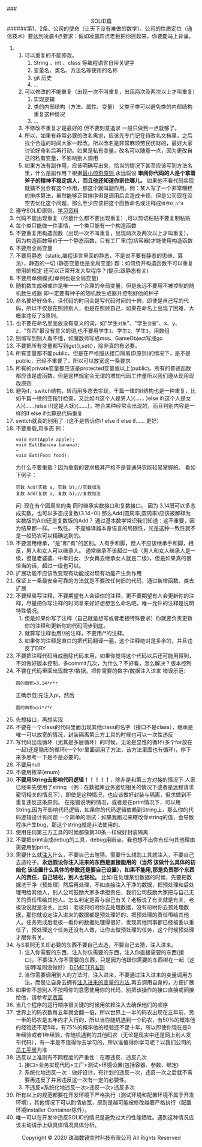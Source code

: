 ###<center>SOLID篇</center>
######第1、2条、公司的使命（让天下没有难做的数学）、公司的性质定位（通信技术）要达到凌晨4点要求：假如凌晨四点老板把你摇起来，你要能马上背诵。


1. 1. 可以重复的不能修改。
        1. String 、int 、class 等编程语言自带关键字
        2. 变量名、类名、方法名等使用的名称
        3. git 历史 
        4. ...
    2. 可以修改的不能重复（出现一次不叫重复，出现两次及两次以上才叫重复）
        1. 实现逻辑
        2. 类的内部结构（方法、属性、变量） 父类子类可以避免类的内部结构重复这种情况
        3. ...
    3. 不修改不重复才是最好的 但不要刻意追求 一般只做到一点就够了。
    4. 所以，如果有非常必要的改名需求，应该先专门记在待改名文档里，之后找个合适的时间大家一起改。所以改名是非常麻烦劳民伤财的，最好大家讨论好命名后再行动。如果是私有变量，改名可以随意一点，因为更改自己的私有变量，不影响别人调用
    5. 如果方法有副作用，应该明确写出来，恰当的情况下甚至应该写到方法名里，什么是副作用？根据[最小惊奇原则](S/S篇.md),永远假设 **审阅你代码的人是个拿着斧子的精神不稳定病人，而且他还知道你家住哪儿。** 如果他不看代码实现 就猜不出会有这个作用，那这个就叫副作用。例：某人写了一个非常糟糕的排序算法，虽然能够正常排序但是调用后会造成卡顿，但是公司现在没空去优化这个问题，那么至少应该把这个函数命名或注释成`排序O_n^4`
2. 遵守SOLID原则。[学习资料](https://www.jianshu.com/p/5f1dc9f7b57d)
3. 代码不能出现重复（尽量什么都不要出现重复）,可以剪切粘贴不要复制粘贴
4. 每个类只能做一件事情，一个类只能有一个构造函数
5. 不要重复用构造函数（出现一次不叫重复，出现两次及两次以上才叫重复），因为构造函数等价于一个静态函数，只有工厂里(包括容器)才能使用构造函数
6. 不要用全局变量
7. 不要用静态（static,编程语言里面的静态，不是说不要有静态的思维、算法），静态的一切 (静态变量也是全局变量)
	题：如何绕开构造函数不可以重复使用的规定 还可以正常开发大型程序？(提示:跟静态有关)
8. 不要用单例模式(单例也是全局变量)
9. 随机数生成器或许是唯一一个合理的全局变量，但是永远不要用不被控制的随机数生成器 即一定要有种子的随机数生成器并控制好他的种子 
10. 命名要好好命名，读代码的时间会是写代码时间的十倍，即使是自己写的代码，所以不仅是在照顾别人，也是在照顾自己，如果在命名上出现了困难，大概率违反了S原则。
11. 也不要在命名里面放没有意义的词，如"学生`对象`"、"学生`变量`"、x、y、z，"东西"最没有意义的词,也不要用学生`1`、学生`2`、学生`3`，用数组
12. 别缩写到别人看不懂，如魔数师写成mss、GameObject写成go
13. 不要把所有变量都写到get(),set()，除非真的有必要。
14. 所有变量都不能public，但是在严格服从接口隔离(D原则)的情况下，是不是public，已经不重要了，所以可以放宽这一条要求
15. 所有的private变量都应该是protected变量或以上(public)。所有的普通函数都应该是虚函数。但是这样规定会无谓的增加代码工作量所以我们遵从现用现改原则
16. 避免if，switch结构，转而用多态去实现，千篇一律的if结构也是一种重复，比如千篇一律的空指针检查，又比如if(这个人是男人){...... }else if(这个人是女人){......}else if(这是人妖){......}，符合某种经常会出现的，而且判别内容是一样的if else if也算是代码重复
17. switch就真的别用了（这不是告诉你if else if else if...... 更好）
18. 不要重载,用多态
    例：
    ```
    void Eat(Apple apple);
    void Eat(Banana banana);
    ⇒
    void Eat(Food food); 
    ```
    为什么不要重载？因为重载的要求极其严格不是普通码农能轻易掌握的。
    看如下例子：
    ```
    实数 Add(实数 a, 实数 b);//实数加法
    复数 Add(复数 a, 复数 b);//复数加法
    ```
    问:
    现在有个圆周率的类 同时继承实数接口和复数接口。 
    因为 3.14既可以多态成实数，也可以多态成复数(3.14+0i)
    那么Add(圆周率,圆周率)应该被解释为实数版的Add还是复数版的Add？
    通过基本数学常识我们知道：这不重要，因为结果都一样。一致性。
    不提编译器本身语言的局限性，光是这种一致性就不是一般码农可以精确达到的。
19. 不要滥用继承，"是"和"有"的区别。人有手和脚，但人不应该继承手和脚，相反，男人和女人可以继承人。 通常继承不该超过一级（男人和女人继承人是一级，但是老婆婆、中年妇女、少女再去继承女人就是二级），但是如果真的很恰当的话，超过一级也可以。
20. 扩展功能不应该改变现有功能或对现有功能产生负作用
21. 保证上一条最安全可靠的方法就是不要改任何旧的代码，通过新增函数、类去扩展
22. 不要轻易写注释，不要期望有人会读你的注释，更不要期望有人会更新你的注释，尽量把你写注释的时间拿来好好想想怎么命名吧。唯一允许的注释是说明特殊情况。
    1. 但是如果你写了注释（自己就是想写或者老板特殊要求）你就要负责更新你的注释和更新你的代码同步到底。
    2. 就算写注释也用//的注释，不要用/*的注释。
    3. 如果你的注释是直白的把代码翻译一遍，这个注释绝对是多余的，并且违反了DRY
23. 不要把注释代码当成删除代码来用，如果你觉得这个代码以后还可能用得到，不如做好版本控制，多commit几次，为什么？不好看，怎么解决？版本控制
24. 不要在代码里面出现数字/数据，把你需要的数字/数据注入进来
    错误示范:
    ```
    圆的面积=3.14*r*r
    ```
    正确示范:先注入pi，然后
    ```
    圆的面积=pi*r*r
    ```
25. 先想接口，再想实现
26. 不要在一个class的代码里面出现其他class的名字（接口不是class），继承是唯一可以放宽的情况，封装隔离第三方工具的时候也可以一次性违反
27. 写代码出现循环（尤其是多层循环）的时候，无论是显性的循环(多个for放在一起)还是隐形的循环(一个for里面调用了方法，该方法里面也有循环)，停下来多思考一下是不是必要的。
28. 不要用null
29. 不要用枚举(enum)
30. **不要用String去影响代码逻辑！！！！！**，除非是和第三方对接的情况下 人家已经率先使用了string （例：在数据库业务密切相关的情况下或者是远程请求密切相关的情况下），即使是这种情况，也应该做好封装与隔离，但求做到不重复违反这条原则。
在报错说明的情况，或者是在print情况下，可以用String,因为不影响代码逻辑，如果你的代码逻辑依赖到String上，那么你的代码逻辑设计有问题
一个简单的测试：如果我跑过来瞎改你string的值，会导致程序产生bug，那这个string就是非法使用的。
31. 使用任何第三方工具的时候都像第30条一样做好封装隔离
32. 不要把print当成debug的工具，debug用断点。我也想不出你有任何其他理由需要用到print。
33. 需要什么就[注入](../../依赖注入篇/依赖注入篇.md)什么，不要自己去瞎猜。需要什么辅助工具就注入，不要自己去造轮子。**永远假设你注入进来的东西是直接能用的（当然 该做什么具体的初始化 该设置什么具体的参数还是要自己设置），如果不能用,那是负责那个东西人的责任，自己轻松，别人也轻松。**
比如:在处理某份数据的时候，先要把数据洗干净（预处理）然后再处理，不如直接注入干净的数据，把预处理和后处理甩给其他人，别人公司鼓励大家多承担责任，我们公司鼓励大家把与自己无关的责任甩给其他人。怎么判定是否与自己有关？老板说了有关就是有关，老板没说就是没关。比如：老板只吩咐你去处理数据，没有吩咐你去预处理数据，那你就设定注入进来的数据都是预处理好的，把预处理的责任甩给其他人。任务完成后老板一看你的数据处理得很好，发现其他同事都已经被委以重任了，预处理这个任务还没有人做，让你去做预处理的任务，这个时候预处理才跟你有关。
34. 与S准则无关却必要的东西不要自己去造，不要自己去猜，注入进来。
    1. 注入你需要的东西，注入你仅需要的东西，注入你直接需要的东西(接口)。不要注入你不需要的东西，只是因为他跟你需要的东西绑在一起（这说明I准则没做好） [DEMETER准则](https://www.cnblogs.com/zh7791/p/7922960.html)
    2. 当你需要调用别人的方法时，注入进来，不要通过注入进来的变量调用方法，而是让自身去拥有[注入进来的变量的方法](../DRY(不要重复)篇/代码/动物答案之_BinarySerialize/2020.05.05（动物）/_把一个东西写到一个路径.cs),再去调用自身的，方便扩展
35. 如果你不想别人不按照你的意愿使用你的代码，别把该操作的接口直接或间接给他，请参考[定责篇](../../定责篇/定责篇.md)
36. 当几个程序的运行顺序很关键的时候用依赖注入去确保他们的顺序
37. 世界上的码农数每五年就会翻一倍，所以世界上一半的码农出现在五年前，另一半的码农是五年内才入行的，所以当你随机遇到一个码农，有50%的概率他的经验还不足5年，有75%的概率他的经验还不足十年，所以即使你现在是0年经验或者1年经验，你随机遇到的其他码农（无论是现实中还是网上别人发布代码），有一半是不值得你去学习的，所以谁值得你学习呢？以我们公司的[员工手册](../../员工手册.md)为准
38. 违反以上准则有不同程度的严重性：在哪违反、违反几次
    1. 接口>业务实现代码>工厂>测试>环境设置(包括容器、参数、绑定)
    2. 系统化地违反一次：做好设计，有计划的违反一次，违反一次之后就不需要再违反了并且违反这一次有一定的必要性。
    3. 不违反≈系统化地违反一次>违反一次>违反多次
39. 所有以上的规范都要在开发环境下严格执行（测试环境和配置环境不属于开发环境），其他情况下可以酌情放宽，原则是越可能被修改越要严格执行（配置环境Installer Container除外）。
40. 唯一可以在开发中违反SOLID的情况是避免过大的性能牺牲。遇到这种情况应该主动请示上级具体情况具体分析。
<center> Copyright © 2020 珠海数镜空时科技有限公司 All Rights Reserved</center>